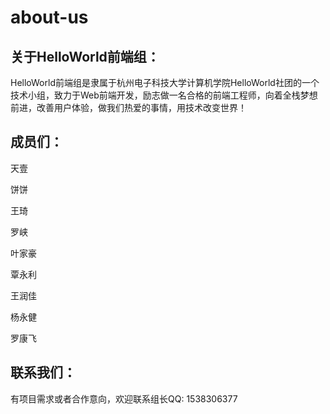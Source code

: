 # about-us
## 关于HelloWorld前端组：

HelloWorld前端组是隶属于杭州电子科技大学计算机学院HelloWorld社团的一个技术小组，致力于Web前端开发，励志做一名合格的前端工程师，向着全栈梦想前进，改善用户体验，做我们热爱的事情，用技术改变世界！
  
## 成员们：

天壹

饼饼

王琦

罗峡

叶家豪

覃永利

王润佳

杨永健

罗康飞

## 联系我们：

有项目需求或者合作意向，欢迎联系组长QQ: 1538306377
